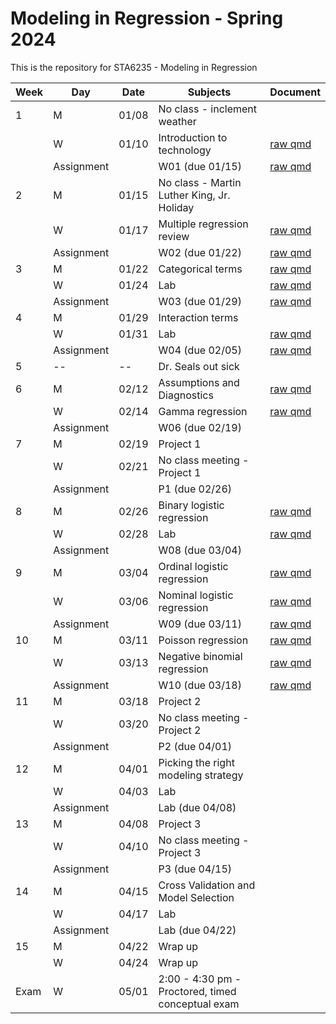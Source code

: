 # Modeling in Regression - Spring 2024

This is the repository for STA6235 - Modeling in Regression

| Week | Day        | Date  | Subjects                                          | Document |
|------|------------|-------|---------------------------------------------------|----------|
| 1    | M          | 01/08 | No class - inclement weather                      |          |
|      | W          | 01/10 | Introduction to technology                        | [raw qmd](https://github.com/samanthaseals/STA6235/blob/main/1-Sp24/1-lectures/W01-L1-intro-to-tech.qmd)         |
|      | Assignment |       | W01 (due 01/15)                                   | [raw qmd](https://github.com/samanthaseals/STA6235/blob/main/1-Sp24/2-labs/W01.qmd)         |
| 2    | M          | 01/15 | No class - Martin Luther King, Jr. Holiday        |          |
|      | W          | 01/17 | Multiple regression review                        | [raw qmd](https://github.com/samanthaseals/STA6235/blob/main/1-Sp24/1-lectures/W01-L2-intro-to-R-and-Quarto.qmd)          |
|      | Assignment |       | W02 (due 01/22)                                   | [raw qmd](https://github.com/samanthaseals/STA6235/blob/main/1-Sp24/2-labs/W02.qmd)          |
| 3    | M          | 01/22 | Categorical terms                                 |  [raw qmd](https://github.com/samanthaseals/STA6235/blob/main/1-Sp24/1-lectures/W03-L1-categorical-terms.qmd)         |
|      | W          | 01/24 | Lab                                               | [raw qmd](https://github.com/samanthaseals/STA6235/blob/main/1-Sp24/2-labs/W03.qmd)          |
|      | Assignment |       | W03 (due 01/29)                                   | [raw qmd](https://github.com/samanthaseals/STA6235/blob/main/1-Sp24/2-labs/W03.qmd)          |
| 4    | M          | 01/29 | Interaction terms                                 |          |
|      | W          | 01/31 | Lab                   |  [raw qmd](https://github.com/samanthaseals/STA6235/blob/main/1-Sp24/2-labs/W04.qmd)         |
|      | Assignment |       | W04 (due 02/05)                                   |  [raw qmd](https://github.com/samanthaseals/STA6235/blob/main/1-Sp24/2-labs/W04.qmd)         |
|5 | -- | -- | Dr. Seals out sick |
| 6    | M          | 02/12 | Assumptions and Diagnostics                                  |   [raw qmd](https://github.com/samanthaseals/STA6235/blob/main/1-Sp24/1-lectures/W06-L1-assumptions-diagnostics.qmd)         |
|      | W          | 02/14 | Gamma regression                                               |  [raw qmd](https://github.com/samanthaseals/STA6235/blob/main/1-Sp24/1-lectures/W06-L2-gzlm-gamma.qmd)          |
|      | Assignment |       | W06 (due 02/19)                                   |          |
| 7    | M          | 02/19 | Project 1                                         |          |
|      | W          | 02/21 | No class meeting - Project 1                      |          |
|      | Assignment |       | P1 (due 02/26)                                    |          |
| 8    | M          | 02/26 | Binary logistic regression                        | [raw qmd](https://github.com/samanthaseals/STA6235/blob/main/1-Sp24/1-lectures/W08-L1-binary-logistic-regression.qmd)          |
|      | W          | 02/28 | Lab                                               | [raw qmd](https://github.com/samanthaseals/STA6235/blob/main/1-Sp24/2-labs/W08.qmd)         |
|      | Assignment |       | W08 (due 03/04)                                   |          |
| 9    | M          | 03/04 | Ordinal logistic regression                       |  [raw qmd](https://github.com/samanthaseals/STA6235/blob/main/1-Sp24/1-lectures/W09-L2-ordinal-logistic-regression.qmd)                  |
|      | W          | 03/06 | Nominal logistic regression                       |  [raw qmd](https://github.com/samanthaseals/STA6235/blob/main/1-Sp24/1-lectures/W09-L2-nominal-logistic-regression.qmd)                  |
|      | Assignment |       | W09 (due 03/11)                                   | [raw qmd](https://github.com/samanthaseals/STA6235/blob/main/1-Sp24/2-labs/W09.qmd)         |
| 10    | M          | 03/11 | Poisson regression         |  [raw qmd](https://github.com/samanthaseals/STA6235/blob/main/1-Sp24/1-lectures/W10-L1-Poisson-regression.qmd)         |
|      | W          | 03/13 |  Negative binomial regression                             |  [raw qmd](https://github.com/samanthaseals/STA6235/blob/main/1-Sp24/1-lectures/W10-L2-negative-binomial-regression.qmd)         |
|      | Assignment |       | W10 (due 03/18)                                   | [raw qmd](https://github.com/samanthaseals/STA6235/blob/main/1-Sp24/2-labs/W10.qmd)         |
| 11   | M          | 03/18 |  Project 2     |                   |
|      | W          | 03/20 | No class meeting - Project 2                     |          |
|      | Assignment |       |  P2 (due 04/01)                                  |          |
| 12   | M          | 04/01 |  Picking the right modeling strategy              |          |
|      | W          | 04/03 | Lab              |          |
|      | Assignment |       | Lab (due 04/08)                                   |          |
| 13   | M          | 04/08 |  Project 3                                |          |
|      | W          | 04/10 | No class meeting - Project 3                                               |          |
|      | Assignment |       | P3 (due 04/15)                                   |          |
| 14   | M          | 04/15 | Cross Validation and Model Selection             |          |
|      | W          | 04/17 | Lab                   |          |
|      | Assignment |       | Lab (due 04/22)                                   |          |
| 15   | M          | 04/22 | Wrap up                                           |          |
|      | W          | 04/24 | Wrap up                                           |          |
| Exam | W          | 05/01 | 2:00 - 4:30 pm - Proctored, timed conceptual exam |          |
